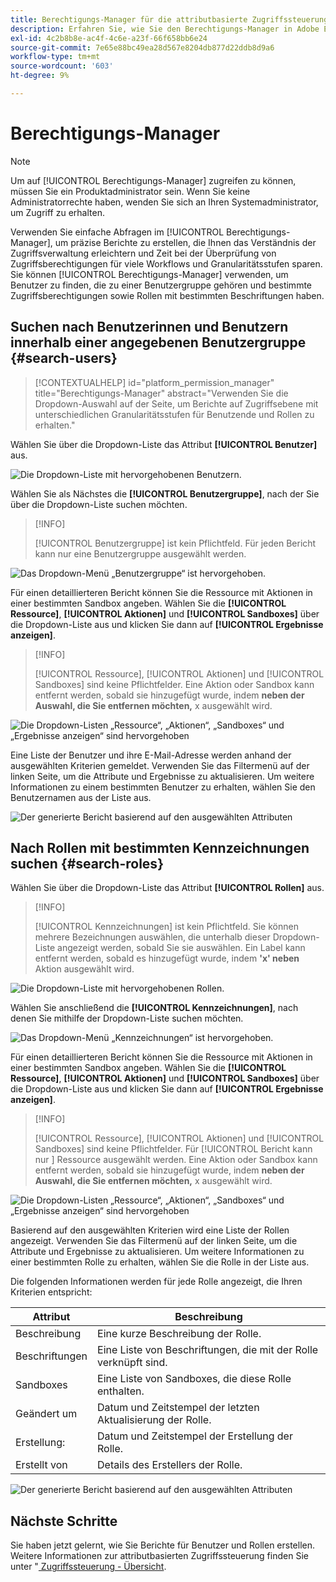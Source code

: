 ```yaml
---
title: Berechtigungs-Manager für die attributbasierte Zugriffssteuerung
description: Erfahren Sie, wie Sie den Berechtigungs-Manager in Adobe Experience Platform zum Generieren von Berichten und Überprüfen von Zugriffsberechtigungen verwenden.
exl-id: 4c2b8b8e-ac4f-4c6e-a23f-66f658bb6e24
source-git-commit: 7e65e88bc49ea28d567e8204db877d22ddb8d9a6
workflow-type: tm+mt
source-wordcount: '603'
ht-degree: 9%

---
```


# Berechtigungs-Manager

>[!NOTE]
>
>Um auf [!UICONTROL Berechtigungs-Manager] zugreifen zu können, müssen Sie ein Produktadministrator sein. Wenn Sie keine Administratorrechte haben, wenden Sie sich an Ihren Systemadministrator, um Zugriff zu erhalten.

Verwenden Sie einfache Abfragen im [!UICONTROL Berechtigungs-Manager], um präzise Berichte zu erstellen, die Ihnen das Verständnis der Zugriffsverwaltung erleichtern und Zeit bei der Überprüfung von Zugriffsberechtigungen für viele Workflows und Granularitätsstufen sparen. Sie können [!UICONTROL Berechtigungs-Manager] verwenden, um Benutzer zu finden, die zu einer Benutzergruppe gehören und bestimmte Zugriffsberechtigungen sowie Rollen mit bestimmten Beschriftungen haben.

## Suchen nach Benutzerinnen und Benutzern innerhalb einer angegebenen Benutzergruppe {#search-users}

>[!CONTEXTUALHELP]
>id="platform_permission_manager"
>title="Berechtigungs-Manager"
>abstract="Verwenden Sie die Dropdown-Auswahl auf der Seite, um Berichte auf Zugriffsebene mit unterschiedlichen Granularitätsstufen für Benutzende und Rollen zu erhalten."
<!-- >additional-url="https://experienceleague.adobe.com/docs/experience-platform/access-control/abac/permissions-manager/permissions.html" text="Permission manager" -->

Wählen Sie über die Dropdown-Liste das Attribut **[!UICONTROL Benutzer]** aus.

![Die Dropdown-Liste mit hervorgehobenen Benutzern.](../../images/permission-manager/users-select.png)

Wählen Sie als Nächstes die **[!UICONTROL Benutzergruppe]**, nach der Sie über die Dropdown-Liste suchen möchten.

>[!INFO]
>
>[!UICONTROL Benutzergruppe] ist kein Pflichtfeld. Für jeden Bericht kann nur eine Benutzergruppe ausgewählt werden.

![Das Dropdown-Menü „Benutzergruppe“ ist hervorgehoben.](../../images/permission-manager/user-group-select.png)

Für einen detaillierteren Bericht können Sie die Ressource mit Aktionen in einer bestimmten Sandbox angeben. Wählen Sie die **[!UICONTROL Ressource]**, **[!UICONTROL Aktionen]** und **[!UICONTROL Sandboxes]** über die Dropdown-Liste aus und klicken Sie dann auf **[!UICONTROL Ergebnisse anzeigen]**.

>[!INFO]
>
>[!UICONTROL Ressource], [!UICONTROL Aktionen] und [!UICONTROL Sandboxes] sind keine Pflichtfelder. Eine Aktion oder Sandbox kann entfernt werden, sobald sie hinzugefügt wurde, indem **neben der Auswahl, die Sie entfernen möchten,** x ausgewählt wird.

![Die Dropdown-Listen „Ressource“, „Aktionen“, „Sandboxes“ und „Ergebnisse anzeigen“ sind hervorgehoben](../../images/permission-manager/users-additional-attributes-select.png)

Eine Liste der Benutzer und ihre E-Mail-Adresse werden anhand der ausgewählten Kriterien gemeldet. Verwenden Sie das Filtermenü auf der linken Seite, um die Attribute und Ergebnisse zu aktualisieren. Um weitere Informationen zu einem bestimmten Benutzer zu erhalten, wählen Sie den Benutzernamen aus der Liste aus.

![Der generierte Bericht basierend auf den ausgewählten Attributen](../../images/permission-manager/users-report.png)

## Nach Rollen mit bestimmten Kennzeichnungen suchen {#search-roles}

Wählen Sie über die Dropdown-Liste das Attribut **[!UICONTROL Rollen]** aus.

>[!INFO]
>
>[!UICONTROL Kennzeichnungen] ist kein Pflichtfeld. Sie können mehrere Bezeichnungen auswählen, die unterhalb dieser Dropdown-Liste angezeigt werden, sobald Sie sie auswählen. Ein Label kann entfernt werden, sobald es hinzugefügt wurde, indem **&#39;x&#39; neben** Aktion ausgewählt wird.

![Die Dropdown-Liste mit hervorgehobenen Rollen.](../../images/permission-manager/roles-select.png)

Wählen Sie anschließend die **[!UICONTROL Kennzeichnungen]**, nach denen Sie mithilfe der Dropdown-Liste suchen möchten.

![Das Dropdown-Menü „Kennzeichnungen“ ist hervorgehoben.](../../images/permission-manager/roles-labels-select.png)

Für einen detaillierteren Bericht können Sie die Ressource mit Aktionen in einer bestimmten Sandbox angeben. Wählen Sie die **[!UICONTROL Ressource]**, **[!UICONTROL Aktionen]** und **[!UICONTROL Sandboxes]** über die Dropdown-Liste aus und klicken Sie dann auf **[!UICONTROL Ergebnisse anzeigen]**.

>[!INFO]
>
>[!UICONTROL Ressource], [!UICONTROL Aktionen] und [!UICONTROL Sandboxes] sind keine Pflichtfelder. Für [!UICONTROL  Bericht kann nur ] Ressource ausgewählt werden. Eine Aktion oder Sandbox kann entfernt werden, sobald sie hinzugefügt wurde, indem **neben der Auswahl, die Sie entfernen möchten,** x ausgewählt wird.

![Die Dropdown-Listen „Ressource“, „Aktionen“, „Sandboxes“ und „Ergebnisse anzeigen“ sind hervorgehoben](../../images/permission-manager/roles-additional-attributes-select.png)

Basierend auf den ausgewählten Kriterien wird eine Liste der Rollen angezeigt. Verwenden Sie das Filtermenü auf der linken Seite, um die Attribute und Ergebnisse zu aktualisieren. Um weitere Informationen zu einer bestimmten Rolle zu erhalten, wählen Sie die Rolle in der Liste aus.

Die folgenden Informationen werden für jede Rolle angezeigt, die Ihren Kriterien entspricht:

| Attribut | Beschreibung |
| --- | --- |
| Beschreibung | Eine kurze Beschreibung der Rolle. |
| Beschriftungen | Eine Liste von Beschriftungen, die mit der Rolle verknüpft sind. |
| Sandboxes | Eine Liste von Sandboxes, die diese Rolle enthalten. |
| Geändert um | Datum und Zeitstempel der letzten Aktualisierung der Rolle. |
| Erstellung: | Datum und Zeitstempel der Erstellung der Rolle. |
| Erstellt von | Details des Erstellers der Rolle. |

![Der generierte Bericht basierend auf den ausgewählten Attributen](../../images/permission-manager/roles-report.png)

## Nächste Schritte

Sie haben jetzt gelernt, wie Sie Berichte für Benutzer und Rollen erstellen. Weitere Informationen zur attributbasierten Zugriffssteuerung finden Sie unter &quot;[ Zugriffssteuerung - Übersicht](../overview.md).
